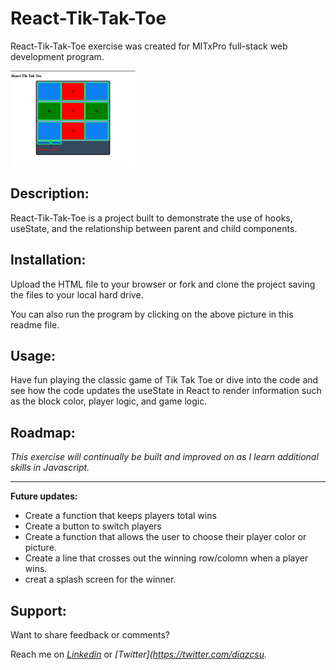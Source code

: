# React-Tik-Tak-Toe

React-Tik-Tak-Toe exercise was created for MITxPro full-stack web development program. </br>

<a href="https://foreverphoenix21.github.io/Real-Time-Bus-Tracking/">
  <img src="Tik-Tak-Toe.png" alt="TikTakToePictureLink" width="200" /> </a
>

## Description:

<p> React-Tik-Tak-Toe is a project built to demonstrate the use of hooks, useState, and the relationship between parent and child components. </p>

## Installation:

<p> Upload the HTML file to your browser or fork and clone the project saving the files to your local hard drive. </p> 
<p>You can also run the program by clicking on the above picture in this readme file.</P>

## Usage:

<p> Have fun playing the classic game of Tik Tak Toe or dive into the code and see how the code updates the useState in React to render information such as the block color, player logic, and game logic.</p>

## Roadmap:

*<p> This exercise will continually be built and improved on as I learn additional skills in Javascript. </p>*

***

**<p> Future updates: </p>**
- Create a function that keeps players total wins 
- Create a button to switch players
- Create a function that allows the user to choose their player color or picture.  
- Create a line that crosses out the winning row/colomn when a player wins.  
- creat a splash screen for the winner. 


## Support:

<p> Want to share feedback or comments?</p>

<p> 
  
  Reach me on *[Linkedin](https://www.linkedin.com/in/derek-diaz/)* or *[Twitter](https://twitter.com/diazcsu.*
  
</p>
